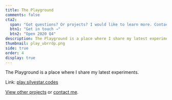 ```yaml
---
title: The Playground
comments: false
cta2:
  span: "Got questions? Or projects? I would like to learn more. Contact me today!"
  btn1: "Get in touch ⇢"
  btn2: "Open 2020 Q4"
description: The Playground is a place where I share my latest experiments.
thumbnail: play_ubrrdp.png
side: true
order: 4
display: true
---
```


The Playground is a place where I share my latest experiments.

Link: [play.silvestar.codes](//play.silvestar.codes)

[View other projects](/side-projects/) or [contact me](/contact/).
